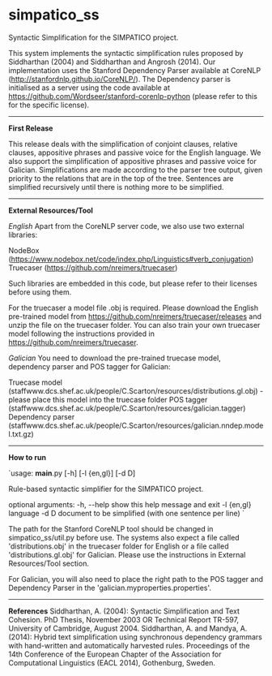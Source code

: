 # simpatico_ss
Syntactic Simplification for the SIMPATICO project.

This system implements the syntactic simplification rules proposed by Siddharthan (2004) and Siddharthan and Angrosh (2014).
Our implementation uses the Stanford Dependency Parser available at CoreNLP (http://stanfordnlp.github.io/CoreNLP/).
The Dependency parser is initialised as a server using the code available at https://github.com/Wordseer/stanford-corenlp-python (please refer to this for the specific license).

-----------------------------------------------------------------------
**First Release**

This release deals with the simplification of conjoint clauses, relative clauses, appositive phrases and passive voice for the English language.
We also support the simplification of appositive phrases and passive voice for Galician.
Simplifications are made according to the parser tree output, given priority to the relations that are in the top of the tree.
Sentences are simplified recursively until there is nothing more to be simplified.

-----------------------------------------------------------------------
**External Resources/Tool**

*English*
Apart from the CoreNLP server code, we also use two external libraries:

NodeBox (https://www.nodebox.net/code/index.php/Linguistics#verb_conjugation)
Truecaser (https://github.com/nreimers/truecaser)

Such libraries are embedded in this code, but please refer to their licenses before using them. 

For the truecaser a model file .obj is required. Please download the English pre-trained model from https://github.com/nreimers/truecaser/releases and unzip the file on the truecaser folder. You can also train your own truecaser model following the instructions provided in https://github.com/nreimers/truecaser.

*Galician*
You need to download the pre-trained truecase model, dependency parser and POS tagger for Galician:

Truecase model (staffwww.dcs.shef.ac.uk/people/C.Scarton/resources/distributions.gl.obj) - please place this model into the truecase folder
POS tagger (staffwww.dcs.shef.ac.uk/people/C.Scarton/resources/galician.tagger)
Dependency parser (staffwww.dcs.shef.ac.uk/people/C.Scarton/resources/galician.nndep.model.txt.gz)

-----------------------------------------------------------------------
**How to run**

`usage: __main__.py [-h] [-l {en,gl}] [-d D]

Rule-based syntactic simplifier for the SIMPATICO project.

optional arguments:
  -h, --help  show this help message and exit
  -l {en,gl}  language
  -d D        document to be simplified (with one sentence per line)
`

The path for the Stanford CoreNLP tool should be changed in simpatico_ss/util.py before use.
The systems also expect a file called 'distributions.obj' in the truecaser folder for English or a file called 'distributions.gl.obj' for Galician. Please use the instructions in External Resources/Tool section.

For Galician, you will also need to place the right path to the POS tagger and Dependency Parser in the 'galician.myproperties.properties'.

-----------------------------------------------------------------------

**References**
Siddharthan, A. (2004): Syntactic Simplification and Text Cohesion. PhD Thesis, November 2003 OR Technical Report TR-597, University of Cambridge, August 2004. 
Siddharthan, A. and  Mandya, A. (2014): Hybrid text simplification using synchronous dependency grammars with hand-written and automatically harvested rules. Proceedings of the 14th Conference of the European Chapter of the Association for Computational Linguistics (EACL 2014), Gothenburg, Sweden. 
